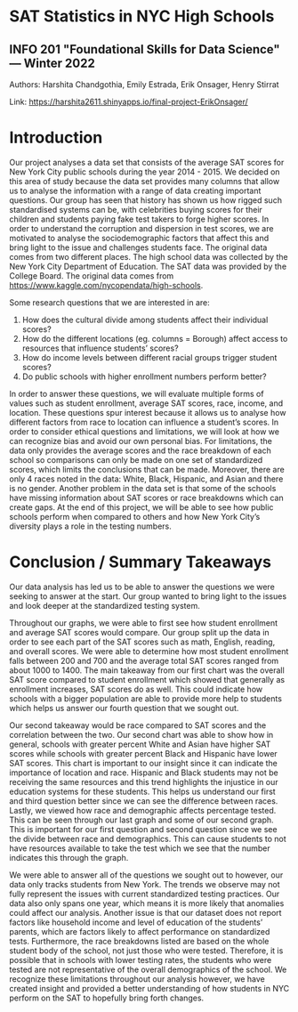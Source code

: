 # SAT Statistics in NYC High Schools
## INFO 201 "Foundational Skills for Data Science" — Winter 2022

Authors: Harshita Chandgothia, Emily Estrada, Erik Onsager, Henry Stirrat

Link: https://harshita2611.shinyapps.io/final-project-ErikOnsager/

# Introduction
Our project analyses a data set that consists of the average SAT scores for New York City public schools during the year 2014 - 2015. We decided on this area of study because the data set provides many columns that allow us to analyse the information with a range of data creating important questions. Our group has seen that history has shown us how rigged such standardised systems can be, with celebrities buying scores for their children and students paying fake test takers to forge higher scores. In order to understand the corruption and dispersion in test scores, we are motivated to analyse the sociodemographic factors that affect this and bring light to the issue and challenges students face. The original data comes from two different places. The high school data was collected by the New York City Department of Education. The SAT data was provided by the College Board. The original data comes from https://www.kaggle.com/nycopendata/high-schools.

Some research questions that we are interested in are: 
1. How does the cultural divide among students affect their individual scores?
2. How do the different locations (eg. columns = Borough) affect access to resources that influence students’ scores? 
3. How do income levels between different racial groups trigger student scores? 
4. Do public schools with higher enrollment numbers perform better? 

In order to answer these questions, we will evaluate multiple forms of values such as student enrollment, average SAT scores, race, income, and location. These questions spur interest because it allows us to analyse how different factors from race to location can influence a student’s scores. In order to consider ethical questions and limitations, we will look at how we can recognize bias and avoid our own personal bias. For limitations, the data only provides the average scores and the race breakdown of each school so comparisons can only be made on one set of standardized scores, which limits the conclusions that can be made. Moreover, there are only 4 races noted in the data: White, Black, Hispanic, and Asian and there is no gender. Another problem in the data set is that some of the schools have missing information about SAT scores or race breakdowns which can create gaps. At the end of this project, we will be able to see how public schools perform when compared to others and how New York City’s diversity plays a role in the testing numbers.


# Conclusion / Summary Takeaways

Our data analysis has led us to be able to answer the questions we were seeking to answer at the start. Our group wanted to bring light to the issues and look deeper at the standardized testing system. 

Throughout our graphs, we were able to first see how student enrollment and average SAT scores would compare. Our group split up the data in order to see each part of the SAT scores such as math, English, reading, and overall scores.  We were able to determine how most student enrollment falls between 200 and 700 and the average total SAT scores ranged from about 1000 to 1400. The main takeaway from our first chart was the overall SAT score compared to student enrollment which showed that generally as enrollment increases, SAT scores do as well. This could indicate how schools with a bigger population are able to provide more help to students which helps us answer our fourth question that we sought out. 

Our second takeaway would be race compared to SAT scores and the correlation between the two. Our second chart was able to show how in general, schools with greater percent White and Asian have higher SAT scores while schools with greater percent Black and Hispanic have lower SAT scores.  This chart is important to our insight since it can indicate the importance of location and race. Hispanic and Black students may not be receiving the same resources and this trend highlights the injustice in our education systems for these students. This helps us understand our first and third question better since we can see the difference between races.
Lastly, we viewed how race and demographic affects percentage tested. This can be seen through our last graph and some of our second graph. This is important for our first question and second question since we see the divide between race and demographics. This can cause students to not have resources available to take the test which we see that the number indicates this through the graph.

We were able to answer all of the questions we sought out to however, our data only tracks students from New York. The trends we observe may not fully represent the issues with current standardized testing practices. Our data also only spans one year, which means it is more likely that anomalies could affect our analysis. Another issue is that our dataset does not report factors like household income and level of education of the students’ parents, which are factors likely to affect performance on standardized tests. Furthermore, the race breakdowns listed are based on the whole student body of the school, not just those who were tested. Therefore, it is possible that in schools with lower testing rates, the students who were tested are not representative of the overall demographics of the school. We recognize these limitations throughout our analysis however, we have created insight and provided a better understanding of how students in NYC perform on the SAT to hopefully bring forth changes.

